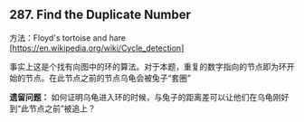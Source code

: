 ## 287. Find the Duplicate Number

方法：Floyd's tortoise and hare [https://en.wikipedia.org/wiki/Cycle_detection]

事实上这是个找有向图中的环的算法。对于本题，重复的数字指向的节点即为环开始的节点。在此节点之前的节点乌龟会被兔子“套圈”

**遗留问题：** 如何证明乌龟进入环的时候，与兔子的距离差可以让他们在乌龟刚好到“此节点之前”被追上？
